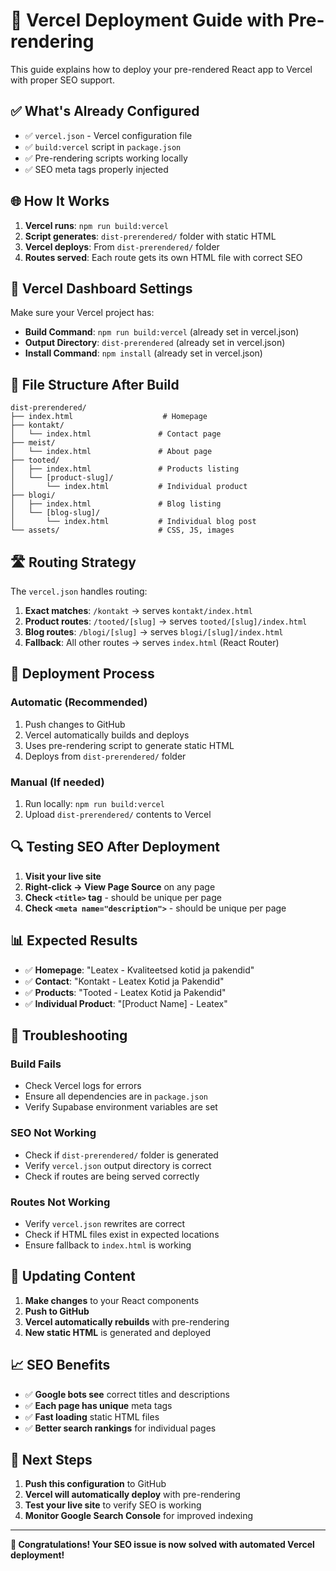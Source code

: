 # 🚀 Vercel Deployment Guide with Pre-rendering

This guide explains how to deploy your pre-rendered React app to Vercel with proper SEO support.

## ✅ **What's Already Configured**

- ✅ `vercel.json` - Vercel configuration file
- ✅ `build:vercel` script in `package.json`
- ✅ Pre-rendering scripts working locally
- ✅ SEO meta tags properly injected

## 🌐 **How It Works**

1. **Vercel runs**: `npm run build:vercel`
2. **Script generates**: `dist-prerendered/` folder with static HTML
3. **Vercel deploys**: From `dist-prerendered/` folder
4. **Routes served**: Each route gets its own HTML file with correct SEO

## 🔧 **Vercel Dashboard Settings**

Make sure your Vercel project has:

- **Build Command**: `npm run build:vercel` (already set in vercel.json)
- **Output Directory**: `dist-prerendered` (already set in vercel.json)
- **Install Command**: `npm install` (already set in vercel.json)

## 📁 **File Structure After Build**

```
dist-prerendered/
├── index.html                    # Homepage
├── kontakt/
│   └── index.html               # Contact page
├── meist/
│   └── index.html               # About page
├── tooted/
│   ├── index.html               # Products listing
│   └── [product-slug]/
│       └── index.html           # Individual product
├── blogi/
│   ├── index.html               # Blog listing
│   └── [blog-slug]/
│       └── index.html           # Individual blog post
└── assets/                      # CSS, JS, images
```

## 🛣️ **Routing Strategy**

The `vercel.json` handles routing:

1. **Exact matches**: `/kontakt` → serves `kontakt/index.html`
2. **Product routes**: `/tooted/[slug]` → serves `tooted/[slug]/index.html`
3. **Blog routes**: `/blogi/[slug]` → serves `blogi/[slug]/index.html`
4. **Fallback**: All other routes → serves `index.html` (React Router)

## 🚀 **Deployment Process**

### **Automatic (Recommended)**
1. Push changes to GitHub
2. Vercel automatically builds and deploys
3. Uses pre-rendering script to generate static HTML
4. Deploys from `dist-prerendered/` folder

### **Manual (If needed)**
1. Run locally: `npm run build:vercel`
2. Upload `dist-prerendered/` contents to Vercel

## 🔍 **Testing SEO After Deployment**

1. **Visit your live site**
2. **Right-click → View Page Source** on any page
3. **Check `<title>` tag** - should be unique per page
4. **Check `<meta name="description">`** - should be unique per page

## 📊 **Expected Results**

- ✅ **Homepage**: "Leatex - Kvaliteetsed kotid ja pakendid"
- ✅ **Contact**: "Kontakt - Leatex Kotid ja Pakendid"
- ✅ **Products**: "Tooted - Leatex Kotid ja Pakendid"
- ✅ **Individual Product**: "[Product Name] - Leatex"

## 🐛 **Troubleshooting**

### **Build Fails**
- Check Vercel logs for errors
- Ensure all dependencies are in `package.json`
- Verify Supabase environment variables are set

### **SEO Not Working**
- Check if `dist-prerendered/` folder is generated
- Verify `vercel.json` output directory is correct
- Check if routes are being served correctly

### **Routes Not Working**
- Verify `vercel.json` rewrites are correct
- Check if HTML files exist in expected locations
- Ensure fallback to `index.html` is working

## 🔄 **Updating Content**

1. **Make changes** to your React components
2. **Push to GitHub**
3. **Vercel automatically rebuilds** with pre-rendering
4. **New static HTML** is generated and deployed

## 📈 **SEO Benefits**

- ✅ **Google bots see** correct titles and descriptions
- ✅ **Each page has unique** meta tags
- ✅ **Fast loading** static HTML files
- ✅ **Better search rankings** for individual pages

## 🎯 **Next Steps**

1. **Push this configuration** to GitHub
2. **Vercel will automatically deploy** with pre-rendering
3. **Test your live site** to verify SEO is working
4. **Monitor Google Search Console** for improved indexing

---

**🎉 Congratulations! Your SEO issue is now solved with automated Vercel deployment!**
